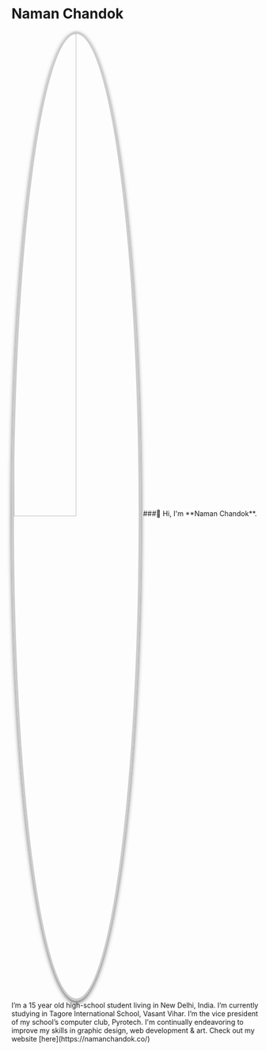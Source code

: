 # Naman Chandok  
<img src="https://namanchandok.co/lib/hallo.jpeg" alt="Me" style="width: 50%; border-radius: 50%; border: 5px solid #ccc; box-shadow: 0 4px 8px 0 rgba(0, 0, 0, 0.6);" />  
###👋 Hi, I'm **Naman Chandok**.  
I’m a 15 year old high-school student living in New Delhi, India. I’m currently studying in Tagore International School, Vasant Vihar. I’m the vice president of my school’s computer club, Pyrotech. I'm continually endeavoring to improve my skills in graphic design, web development & art.  
Check out my website [here](https://namanchandok.co/)

